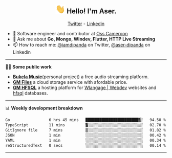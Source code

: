 <h2 align="center"> <img src="https://github.com/gabriel-TheCode/gabriel-TheCode/blob/master/gifs/Hi.gif" width="30px"> Hello! I'm Aser.</h2>
<p align="center">
  <a href="https://twitter.com/iamdipanda">Twitter</a> - 
  <a href="https://www.linkedin.com/in/aser-dipanda/">Linkedin</a>
</p>


- 🔭 Software engineer and contributor at [Oss Cameroon](https://github.com/osscameroon)
- 💬 Ask me about **Go, Mongo, Windev, Flutter, HTTP Live Streaming**
- 📫 How to reach me: [@iamdipanda](https://twitter.com/iamdipanda) on Twitter, [@aser-dipanda](https://www.linkedin.com/in/aser-dipanda/) on Linkedin

-------

👨‍💻 **Some public work**

- **[Bukela Music](https://music.bukela.co)**(personal project) a free audio streaming platform. 
- **[GM Files](https://gamesmania.io)** a cloud storage service with afordable price.
- **[GM HFSQL](https://gamesmania.io)** a hosting platform for [Wlangage | Webdev](https://pcsoft.fr/webdev/index.html) websites and [hfsql](https://pcsoft.fr/accueilpub/hfsql.htm) databases.
-------

📊 **Weekly development breakdown**

<!--START_SECTION:waka-->

```text
Go                 6 hrs 45 mins   ███████████████████████▓░   94.50 %
TypeScript         11 mins         ▓░░░░░░░░░░░░░░░░░░░░░░░░   02.70 %
GitIgnore file     7 mins          ▒░░░░░░░░░░░░░░░░░░░░░░░░   01.82 %
JSON               1 min           ░░░░░░░░░░░░░░░░░░░░░░░░░   00.42 %
YAML               1 min           ░░░░░░░░░░░░░░░░░░░░░░░░░   00.34 %
reStructuredText   0 secs          ░░░░░░░░░░░░░░░░░░░░░░░░░   00.14 %
```

<!--END_SECTION:waka-->

-------
